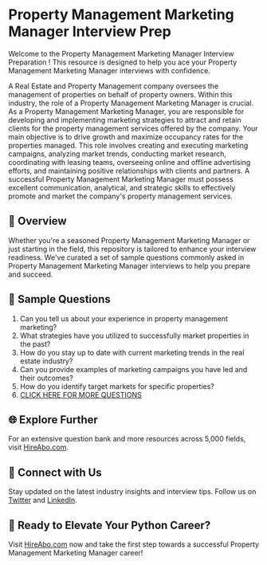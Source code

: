 # Property Management Marketing Manager Interview Prep

Welcome to the Property Management Marketing Manager Interview Preparation ! This resource is designed to help you ace your Property Management Marketing Manager interviews with confidence.

A Real Estate and Property Management company oversees the management of properties on behalf of property owners. Within this industry, the role of a Property Management Marketing Manager is crucial. As a Property Management Marketing Manager, you are responsible for developing and implementing marketing strategies to attract and retain clients for the property management services offered by the company. Your main objective is to drive growth and maximize occupancy rates for the properties managed. This role involves creating and executing marketing campaigns, analyzing market trends, conducting market research, coordinating with leasing teams, overseeing online and offline advertising efforts, and maintaining positive relationships with clients and partners. A successful Property Management Marketing Manager must possess excellent communication, analytical, and strategic skills to effectively promote and market the company's property management services.

## 🚀 Overview

Whether you're a seasoned Property Management Marketing Manager or just starting in the field, this repository is tailored to enhance your interview readiness. We've curated a set of sample questions commonly asked in Property Management Marketing Manager interviews to help you prepare and succeed.

## 📝 Sample Questions

1. Can you tell us about your experience in property management marketing?
2. What strategies have you utilized to successfully market properties in the past?
3. How do you stay up to date with current marketing trends in the real estate industry?
4. Can you provide examples of marketing campaigns you have led and their outcomes?
5. How do you identify target markets for specific properties?
6. [CLICK HERE FOR MORE QUESTIONS](https://hireabo.com/job/21_1_22/Property%20Management%20Marketing%20Manager)

## 🌐 Explore Further

For an extensive question bank and more resources across 5,000 fields, visit [HireAbo.com](https://www.hireabo.com).

## 📱 Connect with Us

Stay updated on the latest industry insights and interview tips. Follow us on [Twitter](https://twitter.com/hireabo) and [LinkedIn](https://www.linkedin.com/in/hire-abo-3609972a8/).

## 🚀 Ready to Elevate Your Python Career?

Visit [HireAbo.com](https://www.hireabo.com) now and take the first step towards a successful Property Management Marketing Manager career!